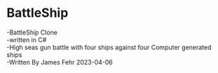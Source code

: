 # BattleShip<br>
-BattleShip Clone <br>
-written in C# <br>
-High seas gun battle with four ships against four Computer generated ships<br>
-Written By James Fehr 2023-04-06<br>
